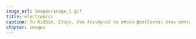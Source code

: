```yaml
---
image_url: images/image_1.gif
title: electronics
caption: Το KidSim, Etoys, ένα λογισμικό το οποίο βασίζονται στον οπτικό προγραμματισμό (visual programming) και στον προγραμματισμό με βάση παραδείγματα χρήσης (programming by example).
chapter: images
---
```

